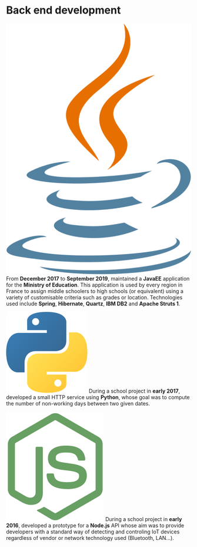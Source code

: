 # Back end development

![java][java]
From **December 2017** to **September 2019**, maintained a **JavaEE**
application for the **Ministry of Education**. This application is used by every
region in France to assign middle schoolers to high schools (or equivalent)
using a variety of customisable criteria such as grades or location.
Technologies used include **Spring**, **Hibernate**, **Quartz**, **IBM DB2** and
**Apache Struts 1**.

![python][python]
During a school project in **early 2017**, developed a small HTTP service using
**Python**, whose goal was to compute the number of non-working days between two
given dates.

![node][node]
During a school project in **early 2016**, developed a prototype for a
**Node.js** API whose aim was to provide developers with a standard way of
detecting and controling IoT devices regardless of vendor or network technology
used (Bluetooth, LAN...).

[java]: images/logos/java.svg
[python]: images/logos/python.svg
[node]: images/logos/node.svg
